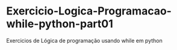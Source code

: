 # Exercicio-Logica-Programacao-while-python-part01
 Exercicios de Lógica de programação usando while em python
